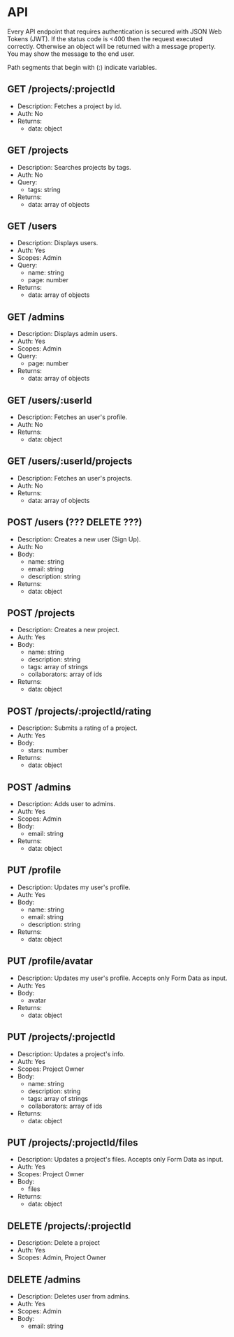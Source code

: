 # API

Every API endpoint that requires authentication is secured with JSON Web Tokens (JWT). If the status code is <400 then the request executed correctly. Otherwise an object will be returned with a message property. You may show the message to the end user.

Path segments that begin with (:) indicate variables.

## GET /projects/:projectId
- Description: Fetches a project by id.
- Auth: No
- Returns:
    - data: object

## GET /projects
- Description: Searches projects by tags.
- Auth: No
- Query:
    - tags: string
- Returns:
    - data: array of objects

## GET /users
- Description: Displays users.
- Auth: Yes
- Scopes: Admin
- Query:
    - name: string
    - page: number
- Returns:
    - data: array of objects

## GET /admins
- Description: Displays admin users.
- Auth: Yes
- Scopes: Admin
- Query:
    - page: number
- Returns:
    - data: array of objects

## GET /users/:userId
- Description: Fetches an user's profile.
- Auth: No
- Returns:
    - data: object

## GET /users/:userId/projects
- Description: Fetches an user's projects.
- Auth: No
- Returns:
    - data: array of objects

## POST /users (??? DELETE ???)
- Description: Creates a new user (Sign Up).
- Auth: No
- Body:
    - name: string
    - email: string
    - description: string
- Returns:
    - data: object

## POST /projects
- Description: Creates a new project.
- Auth: Yes
- Body:
    - name: string
    - description: string
    - tags: array of strings
    - collaborators: array of ids
- Returns:
    - data: object

## POST /projects/:projectId/rating
- Description: Submits a rating of a project.
- Auth: Yes
- Body:
    - stars: number
- Returns:
    - data: object

## POST /admins
- Description: Adds user to admins.
- Auth: Yes
- Scopes: Admin
- Body:
    - email: string
- Returns:
    - data: object

## PUT /profile
- Description: Updates my user's profile.
- Auth: Yes
- Body:
    - name: string
    - email: string
    - description: string
- Returns:
    - data: object

## PUT /profile/avatar
- Description: Updates my user's profile. Accepts only Form Data as input.
- Auth: Yes
- Body:
    - avatar
- Returns:
    - data: object

## PUT /projects/:projectId
- Description: Updates a project's info.
- Auth: Yes
- Scopes: Project Owner
- Body:
    - name: string
    - description: string
    - tags: array of strings
    - collaborators: array of ids
- Returns:
    - data: object

## PUT /projects/:projectId/files
- Description: Updates a project's files. Accepts only Form Data as input.
- Auth: Yes
- Scopes: Project Owner
- Body:
    - files
- Returns:
    - data: object

## DELETE /projects/:projectId
- Description: Delete a project
- Auth: Yes
- Scopes: Admin, Project Owner

## DELETE /admins
- Description: Deletes user from admins.
- Auth: Yes
- Scopes: Admin
- Body:
    - email: string
